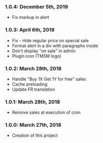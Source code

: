### 1.0.4: December 5th, 2019
* Fix markup in alert

### 1.0.3: April 6th, 2018
* Fix - Hide regular price on special sale 
* Format alert in a div with paragraphs inside
* Don't display "on sale" in admin
* Plugin icon (TMSM logo)

### 1.0.2: March 28th, 2018
* Handle "Buy 1X Get 1Y for free" sales
* Cache preloading
* Update FR translation

### 1.0.1: March 28th, 2018
* Remove sales at execution of cron

### 1.0.0: March 27th, 2018
* Creation of this project